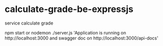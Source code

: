 # calculate-grade-be-expressjs
service calculate grade 

npm start or nodemon ./server.js 
  'Application is running on http://localhost:3000 and swagger doc on http://localhost:3000/api-docs'
